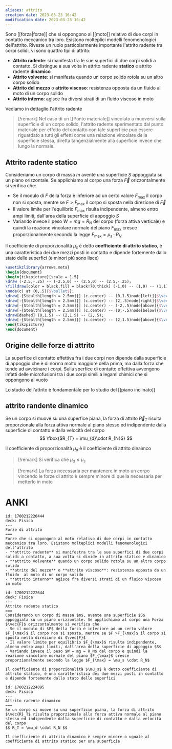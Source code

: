 ```yaml
---
aliases: attrito
creation date: 2023-03-23 16:42
modification date: 2023-03-23 16:42
---
```


Sono [[forza|forze]] che si oppongono al [[moto]] relativo di due corpi in contatto meccanico tra loro. Esistono molteplici modelli fenomenologici dell'attrito. Riveste un ruolo particolarmente importante l'attrito radente tra corpi solidi, vi sono quattro tipi di attrito:

- **Attrito radente**: si manifesta tra le sue superfici di due corpi solidi a contatto. Si distingue a sua volta in attrito radente **statico** e attrito radente **dinamico**
- **Attrito volvente**: si manifesta quando un corpo solido rotola su un altro corpo solido
- **Attrito del mezzo** o **attrito viscoso**: resistenza opposta da un fluido al moto di un corpo solido
- **Attrito interno**: agisce fra diversi strati di un fluido viscoso in moto

Vediamo in dettaglio l'attrito radente

>[!remark]
>Nel caso di un [[Punto materiale]] vincolato a muoversi sulla superficie di un corpo solido, l'attrito radente sperimentato dal punto materiale per effetto del contatto con tale superficie puó essere riguardato a tutti gli effetti come una relazione vincolare della superficie stessa, diretta tangenzialmente alla superficie invece che lungo la normale.


## Attrito radente statico
Consideriamo un corpo di massa $m$ avente una superficie $S$ appoggiata su un piano orizzontale. Se applichiamo al corpo una forza $\vec{F}$ orizzontalmente si verifica che:
- Se il modulo di $F$ della forza è inferiore ad un certo valore $F_{\text{max}}$ il corpo non si sposta, mentre se $F > F_{\text{max}}$ il corpo si sposta nella direzione di $\vec{F}$
- Il valore limite per l'equilibrio $F_{\text{max}}$ risulta indipendente, almeno entro ampi limiti, dall'area della superficie di appoggio $S$
- Variando invece il peso $W = mg = R_{N}$ del corpo (forza attiva verticale) e quindi la reazione vincolare normale del piano $F_{\text{max}}$ cresce proporzionalmente secondo la legge $F_{\text{max}} = \mu_{s} \cdot R_{N}$

Il coefficiente di proporzionalità $\mu_{s}$ è detto **coefficiente di attrito statico**, è una caratteristica dei due mezzi posti in contatto e dipende fortemente dallo stato delle superfici (è minori piú sono lisce)

```tikz
\usetikzlibrary{arrows.meta}
\begin{document}
\begin{tikzpicture}[scale = 1.5]
\draw (-2.5,-.25) -- (-2.5,0) -- (2.5,0) -- (2.5,-.25);
\filldraw[color = black,fill = black!70,thick] (-1,0) -- (1,0) -- (1,1) -- (-1,1) -- (-1,0);
\node(c) at (0,.5){$\bullet$}; 
\draw[-{Stealth[length = 2.5mm]}] (c.center) -- (0,1.5)node[left]{$\vec{R}_N$};
\draw[-{Stealth[length = 2.5mm]}] (c.center) -- (2,.5)node[right]{$\vec{R}_T$};
\draw[-{Stealth[length = 2.5mm]}] (c.center) -- (-2,.5)node[above]{$\vec{F}$};
\draw[-{Stealth[length = 2.5mm]}] (c.center) -- (0,-.5)node[below]{$\vec{W}$};
\draw[dashed] (0,1.5) -- (2,1.5) -- (2,.5);
\draw[-{Stealth[length = 2.5mm]}] (c.center) -- (2,1.5)node[above]{$\vec{R}$};
\end{tikzpicture}
\end{document}
```
## Origine delle forze di attrito
La superfice di contatto effettiva fra i due corpi non dipende dalla superficie di appoggio che è di norma molto maggiore della prima, ma dalla forza che tende ad avvicinare i corpi.
Sulla sperfice di contatto effettiva avvengono infatti delle microfusioni tra i due corpi simili a legami chimici che si oppongono al vuoto

Lo studio dell'attrito è fondamentale per lo studio del [[piano inclinato]]

## attrito randente dinamico
Se un corpo si muove su una superfice piana, la forza di attrito $\vec{R}_{T}$ risulta proporzionale alla forza attiva normale al piano stesso ed indipendente dalla superficie di contatto e dalla velocità del corpo
$$
\fbox{$R_{T} = \mu_{d}\cdot R_{N}$}
$$
  
Il coefficiente di proporzionalità $\mu_{d}$ è il coefficiente di attrito dinaimco

>[!remark]
>Si verifica che $\mu_{d} \leq \mu_{s}$

>[!remark]
>La forza necessaria per mantenere in moto un corpo vincendo le forze di attrito è sempre minore di quella necessaria per metterlo in moto

# ANKI

```anki
id: 1700212220444
deck: Fisica
---
Forze di attrito
===
Forze che si oppongono al moto relativo di due corpi in contatto meccanico tra loro. Esistono molteplici modelli fenomenologici dell'attrito
- **attrito radente** si manifestra tra le sue superfici di due corpi solidi a contatto, a sua volta si divide in attrito statico e dinamico
- **attrito volvente** quando un corpo solido rotola su un altro corpo solido
- **atrito del mezzo** o **attrito viscoso**: resistenza opposta da un fluido  al moto di un corpo solido
- **attrito interno** agisce fra diversi strati di un fluido viscoso in moto
```


```anki
id: 1700212222644
deck: Fisica
---
Attrito radente statico
===
Considerando un corpo di massa $m$, avente una superficie $S$ appoggiata su un piano orizzontale. Se applichiamo al corpo una Forza $\vec{F}$ orizzontalmente si verifica che
- Se il modulo di $F$ della forza è inferiore ad un certo valore $F_{\max}$ il corpo non si sposta, mentre se $F >F_{\max}$ il corpo si sposta nella direzione di $\vec{F}$
- Il valore limite per equilibrio $F_{\max}$ risulta indipendente, almeno entro ampi limiti, dall'area della superficie di appoggio $S$
- Variando invece il peso $W = mg = R_N$ del corpo e quindi la reazione vincolare normale del piano $F_{\max}$ cresce proporzionalmente secondo la legge $F_{\max} = \mu_s \cdot R_N$

Il coefficiente di proporzionalità $\mu_s$ è detto coefficiente di attrito statico, è una caratteristica dei due mezzi posti in contatto e dipende fortemente dallo stato delle superfici
```


```anki
id: 1700212224095
deck: Fisica
---
Attrito radente dinamico
===
Se un corpo si muove su una superficie piana, la forza di attrito $\vec{R}_T$ risulta proporzionale alla forza attiva normale al piano stesso ed indipendente dalla superficie di contatto e dalla velocità del corpo
$$ R_T = \mu_d \cdot R_N $$

Il coefficiente di attrito dinamico è sempre minore o uguale al coefficiente di attrito statico per una superficie
```
